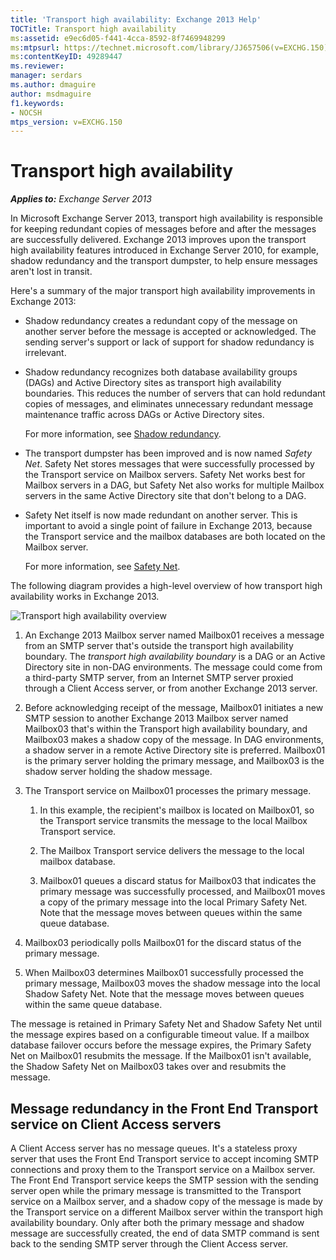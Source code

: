 ```yaml
---
title: 'Transport high availability: Exchange 2013 Help'
TOCTitle: Transport high availability
ms:assetid: e9ec6d05-f441-4cca-8592-8f7469948299
ms:mtpsurl: https://technet.microsoft.com/library/JJ657506(v=EXCHG.150)
ms:contentKeyID: 49289447
ms.reviewer: 
manager: serdars
ms.author: dmaguire
author: msdmaguire
f1.keywords:
- NOCSH
mtps_version: v=EXCHG.150
---
```


# Transport high availability

_**Applies to:** Exchange Server 2013_

In Microsoft Exchange Server 2013, transport high availability is responsible for keeping redundant copies of messages before and after the messages are successfully delivered. Exchange 2013 improves upon the transport high availability features introduced in Exchange Server 2010, for example, shadow redundancy and the transport dumpster, to help ensure messages aren't lost in transit.

Here's a summary of the major transport high availability improvements in Exchange 2013:

  - Shadow redundancy creates a redundant copy of the message on another server before the message is accepted or acknowledged. The sending server's support or lack of support for shadow redundancy is irrelevant.

  - Shadow redundancy recognizes both database availability groups (DAGs) and Active Directory sites as transport high availability boundaries. This reduces the number of servers that can hold redundant copies of messages, and eliminates unnecessary redundant message maintenance traffic across DAGs or Active Directory sites.

    For more information, see [Shadow redundancy](shadow-redundancy-exchange-2013-help.md).

  - The transport dumpster has been improved and is now named *Safety Net*. Safety Net stores messages that were successfully processed by the Transport service on Mailbox servers. Safety Net works best for Mailbox servers in a DAG, but Safety Net also works for multiple Mailbox servers in the same Active Directory site that don't belong to a DAG.

  - Safety Net itself is now made redundant on another server. This is important to avoid a single point of failure in Exchange 2013, because the Transport service and the mailbox databases are both located on the Mailbox server.

    For more information, see [Safety Net](safety-net-exchange-2013-help.md).

The following diagram provides a high-level overview of how transport high availability works in Exchange 2013.

![Transport high availability overview](images/JJ657506.88f2284d-8afe-4c8f-94a6-cd4c097a55d8(EXCHG.150).gif "Transport high availability overview")

1. An Exchange 2013 Mailbox server named Mailbox01 receives a message from an SMTP server that's outside the transport high availability boundary. The *transport high availability boundary* is a DAG or an Active Directory site in non-DAG environments. The message could come from a third-party SMTP server, from an Internet SMTP server proxied through a Client Access server, or from another Exchange 2013 server.

2. Before acknowledging receipt of the message, Mailbox01 initiates a new SMTP session to another Exchange 2013 Mailbox server named Mailbox03 that's within the Transport high availability boundary, and Mailbox03 makes a shadow copy of the message. In DAG environments, a shadow server in a remote Active Directory site is preferred. Mailbox01 is the primary server holding the primary message, and Mailbox03 is the shadow server holding the shadow message.

3. The Transport service on Mailbox01 processes the primary message.

    1. In this example, the recipient's mailbox is located on Mailbox01, so the Transport service transmits the message to the local Mailbox Transport service.

    2. The Mailbox Transport service delivers the message to the local mailbox database.

    3. Mailbox01 queues a discard status for Mailbox03 that indicates the primary message was successfully processed, and Mailbox01 moves a copy of the primary message into the local Primary Safety Net. Note that the message moves between queues within the same queue database.

4. Mailbox03 periodically polls Mailbox01 for the discard status of the primary message.

5. When Mailbox03 determines Mailbox01 successfully processed the primary message, Mailbox03 moves the shadow message into the local Shadow Safety Net. Note that the message moves between queues within the same queue database.

The message is retained in Primary Safety Net and Shadow Safety Net until the message expires based on a configurable timeout value. If a mailbox database failover occurs before the message expires, the Primary Safety Net on Mailbox01 resubmits the message. If the Mailbox01 isn't available, the Shadow Safety Net on Mailbox03 takes over and resubmits the message.

## Message redundancy in the Front End Transport service on Client Access servers

A Client Access server has no message queues. It's a stateless proxy server that uses the Front End Transport service to accept incoming SMTP connections and proxy them to the Transport service on a Mailbox server. The Front End Transport service keeps the SMTP session with the sending server open while the primary message is transmitted to the Transport service on a Mailbox server, and a shadow copy of the message is made by the Transport service on a different Mailbox server within the transport high availability boundary. Only after both the primary message and shadow message are successfully created, the end of data SMTP command is sent back to the sending SMTP server through the Client Access server.
